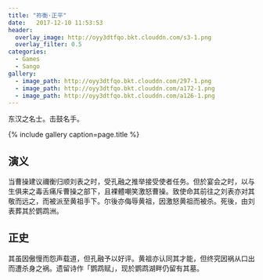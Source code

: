 ```yaml
---
title: "祢衡·正平"
date:   2017-12-10 11:53:53
header:
  overlay_image: http://oyy3dtfqo.bkt.clouddn.com/s3-1.png
  overlay_filter: 0.5
categories:
  - Games
  - Sango
gallery:
  - image_path: http://oyy3dtfqo.bkt.clouddn.com/297-1.png
  - image_path: http://oyy3dtfqo.bkt.clouddn.com/a172-1.png
  - image_path: http://oyy3dtfqo.bkt.clouddn.com/a126-1.png
---
```


东汉之名士。击鼓名手。

{% include gallery caption=page.title %}

## 演义

当曹操建议禰衡归顺刘表之时，受孔融之推举接受使者任务。但於宴会之时，以与生俱来之毒舌痛斥曹操之部下，且裸體嘲笑激怒曹操。致使命其前往之刘表亦对其敬而远之，而被派至黄祖手下。尔後亦侮辱黄祖，因激怒黄祖而被杀。死後，由刘表葬其於鹦鹉洲。

## 正史

其虽因傲慢而怨声载道，但孔融予以好评。黄祖亦认同其才能，但终究因祸从口出而遭杀身之祸。遗留诗作「鹦鹉赋」，现於鹦鹉湖畔仍留有其墓。
